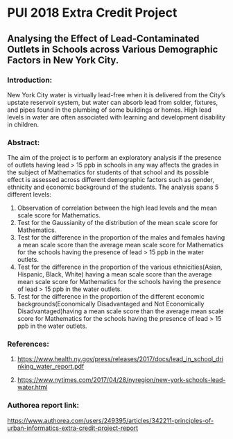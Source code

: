 # PUI 2018 Extra Credit Project


## Analysing the Effect of Lead-Contaminated Outlets in Schools across Various Demographic Factors in New York City.

### Introduction:

New York City water is virtually lead-free when it is delivered from the City’s upstate reservoir system, but water can absorb lead from solder, fixtures, and pipes found in the plumbing of some buildings or homes.
High lead levels in water are often associated with learning and development disability in children.

### Abstract:

The aim of the project is to perform an exploratory analysis if the presence of outlets having lead > 15 ppb in schools in any way affects the grades in the subject of Mathematics for students of that school and its possible effect is assessed across different demographic factors such as gender, ethnicity and economic background of the students.
The analysis spans 5 different levels:
1. Observation of correlation between the high lead levels and the mean scale score for Mathematics.
2. Test for the Gaussianity of the distribution of the mean scale score for Mathematics.
3. Test for the difference in the proportion of the males and females having a mean scale score than the average mean scale score for Mathematics for the schools having the presence of lead > 15 ppb in the water outlets.
4. Test for the difference in the proportion of the various ethnicities(Asian, Hispanic, Black, White) having a mean scale score than the average mean scale score for Mathematics for the schools having the presence of lead > 15 ppb in the water outlets.
4. Test for the difference in the proportion of the different economic backgrounds(Economically Disadvantaged and Not Economically Disadvantaged)having a mean scale score than the average mean scale score for Mathematics for the schools having the presence of lead > 15 ppb in the water outlets.

### References:

1. https://www.health.ny.gov/press/releases/2017/docs/lead_in_school_drinking_water_report.pdf

2. https://www.nytimes.com/2017/04/28/nyregion/new-york-schools-lead-water.html

### Authorea report link:

https://www.authorea.com/users/249395/articles/342211-principles-of-urban-informatics-extra-credit-project-report

